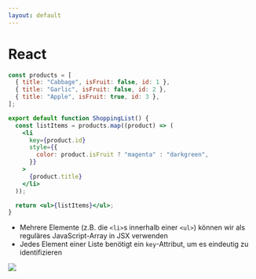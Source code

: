 ```yaml
---
layout: default
---
```


# React <SubHeading text="Listen"/>

<div class="grid grid-cols-12 gap-6">
<div class="col-span-6">

```jsx
const products = [
  { title: "Cabbage", isFruit: false, id: 1 },
  { title: "Garlic", isFruit: false, id: 2 },
  { title: "Apple", isFruit: true, id: 3 },
];

export default function ShoppingList() {
  const listItems = products.map((product) => (
    <li
      key={product.id}
      style={{
        color: product.isFruit ? "magenta" : "darkgreen",
      }}
    >
      {product.title}
    </li>
  ));

  return <ul>{listItems}</ul>;
}
```

</div>

<div class="col-span-6">

- Mehrere Elemente (z.B. die `<li>`s innerhalb einer `<ul>`) können wir als reguläres JavaScript-Array in JSX verwenden
- Jedes Element einer Liste benötigt ein `key`-Attribut, um es eindeutig zu identifizieren

![](/images/react-fruit-list.png)

</div>

</div>

<PageNumber/>
